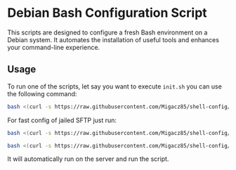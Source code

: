 # Debian Bash Configuration Script

This scripts are designed to configure a fresh Bash environment on a Debian system. It automates the installation of useful tools and enhances your command-line experience.

## Usage

To run one of the scripts, let say you want to execute `init.sh` you can use the following command:

```bash
bash <(curl -s https://raw.githubusercontent.com/Migacz85/shell-config/refs/heads/main/init.sh)
```
For fast config of jailed SFTP just run:

```bash
bash <(curl -s https://raw.githubusercontent.com/Migacz85/shell-config/refs/heads/main/fast-sftp.sh)
```


```bash
bash <(curl -s https://raw.githubusercontent.com/Migacz85/shell-config/refs/heads/main/wp-info.sh)
```


It will automatically run on the server and run the script.
